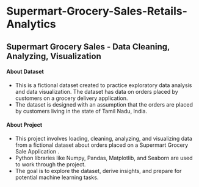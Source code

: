 # Supermart-Grocery-Sales-Retails-Analytics
## Supermart Grocery Sales - Data Cleaning, Analyzing, Visualization

#### About Dataset
* This is a fictional dataset created to practice exploratory data analysis and data visualization. The dataset has data on orders placed by customers on a grocery delivery application.
* The dataset is designed with an assumption that the orders are placed by customers living in the state of Tamil Nadu, India.

#### About Project
* This project involves loading, cleaning, analyzing, and visualizing data from a fictional dataset about orders placed on a Supermart Grocery Sale Application .
* Python libraries like Numpy, Pandas, Matplotlib, and Seaborn are used to work through the project.
* The goal is to explore the dataset, derive insights, and prepare for potential machine learning tasks.
